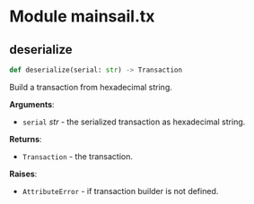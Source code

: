 <a id="mainsail.tx"></a>

# Module mainsail.tx

<a id="mainsail.tx.deserialize"></a>

## deserialize

```python
def deserialize(serial: str) -> Transaction
```

Build a transaction from hexadecimal string.

**Arguments**:

- `serial` _str_ - the serialized transaction as hexadecimal string.
  

**Returns**:

- `Transaction` - the transaction.
  

**Raises**:

- `AttributeError` - if transaction builder is not defined.

